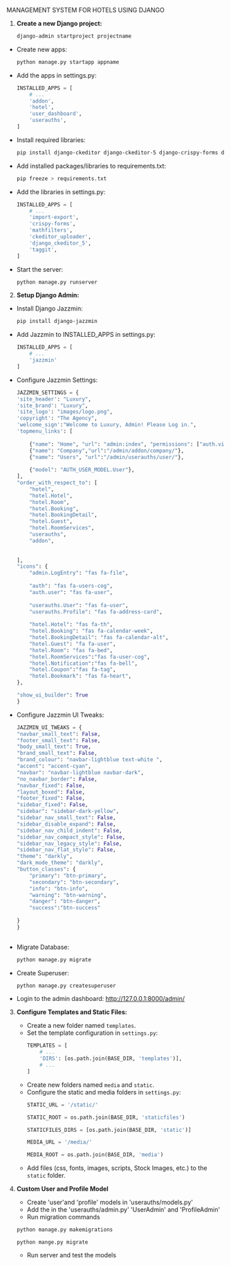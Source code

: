 MANAGEMENT SYSTEM FOR HOTELS USING DJANGO 

1. **Create a new Django project:**
    ```bash
    django-admin startproject projectname
    ```

  * Create new apps: 
    ```bash
    python manage.py startapp appname
    ```

  * Add the apps in settings.py:
    ```python
    INSTALLED_APPS = [
        # ...
        'addon',
        'hotel',
        'user_dashboard',
        'userauths',
    ]
    ```

  * Install required libraries:
    ```bash
    pip install django-ckeditor django-ckeditor-5 django-crispy-forms django-import-export django-mathfilters django-taggit pillow shortuuid
    ```

  * Add installed packages/libraries to requirements.txt:
    ```bash
    pip freeze > requirements.txt
    ```

  * Add the libraries in settings.py:
    ```python
    INSTALLED_APPS = [
        # ...
        'import-export',
        'crispy-forms',
        'mathfilters',
        'ckeditor_uploader',
        'django_ckeditor_5',
        'taggit',
    ]
    ```

  * Start the server:
    ```bash
    python manage.py runserver
    ```

2. **Setup Django Admin:**
  * Install Django Jazzmin:
    ```bash
    pip install django-jazzmin
    ```

  * Add Jazzmin to INSTALLED_APPS in settings.py:
    ```python
    INSTALLED_APPS = [
        # ...
        'jazzmin'
    ]
    ```

  * Configure Jazzmin Settings:
    ```python
    JAZZMIN_SETTINGS = {
    'site_header': "Luxury",
    'site_brand': "Luxury",
    'site_logo': "images/logo.png",
    'copyright': "The Agency",
    'welcome_sign':"Welcome to Luxury, Admin! Please Log in.",
    'topmenu_links': [
        
        {"name": "Home", "url": "admin:index", "permissions": ["auth.view_user"]},
        {"name": "Company","url":"/admin/addon/company/"},
        {"name": "Users", "url":"/admin/userauths/user/"},
        
        {"model": "AUTH_USER_MODEL.User"},
    ],
    "order_with_respect_to": [
        "hotel",
        "hotel.Hotel",
        "hotel.Room",
        "hotel.Booking",
        "hotel.BookingDetail",
        "hotel.Guest",
        "hotel.RoomServices",
        "userauths",
        "addon",
        
        
    ],
    "icons": {
        "admin.LogEntry": "fas fa-file",
        
        "auth": "fas fa-users-cog",
        "auth.user": "fas fa-user",
        
        "userauths.User": "fas fa-user",
        "userauths.Profile": "fas fa-address-card",
        
        "hotel.Hotel": "fas fa-th",
        "hotel.Booking": "fas fa-calendar-week",
        "hotel.BookingDetail": "fas fa-calendar-alt",
        "hotel.Guest": "fa fa-user",
        "hotel.Room": "fas fa-bed",
        "hotel.RoomServices":"fas fa-user-cog",
        "hotel.Notification":"fas fa-bell",
        "hotel.Coupon":"fas fa-tag",
        "hotel.Bookmark": "fas fa-heart",
    },
    
    "show_ui_builder": True
    }

  * Configure Jazzmin UI Tweaks:
    ```python
    JAZZMIN_UI_TWEAKS = {
    "navbar_small_text": False,
    "footer_small_text": False,
    "body_small_text": True,
    "brand_small_text": False,
    "brand_colour": "navbar-lightblue text-white ",
    "accent": "accent-cyan",
    "navbar": "navbar-lightblue navbar-dark",
    "no_navbar_border": False,
    "navbar_fixed": False,
    "layout_boxed": False,
    "footer_fixed": False,
    "sidebar_fixed": False,
    "sidebar": "sidebar-dark-yellow",
    "sidebar_nav_small_text": False,
    "sidebar_disable_expand": False,
    "sidebar_nav_child_indent": False,
    "sidebar_nav_compact_style": False,
    "sidebar_nav_legacy_style": False,
    "sidebar_nav_flat_style": False,
    "theme": "darkly",
    "dark_mode_theme": "darkly",
    "button_classes": {
        "primary": "btn-primary",
        "secondary": "btn-secondary",
        "info": "btn-info",
        "warning": "btn-warning",
        "danger": "btn-danger",
        "success":"btn-success"
             
    }
    }
        

  * Migrate Database:
    ```bash
    python manage.py migrate
    ```

  * Create Superuser:
    ```bash
    python manage.py createsuperuser
    ```

  * Login to the admin dashboard: http://127.0.0.1:8000/admin/


3. **Configure Templates and Static Files:**
    * Create a new folder named `templates`.
    * Set the template configuration in `settings.py`:
        ```python
        TEMPLATES = [
            # ... 
            'DIRS': [os.path.join(BASE_DIR, 'templates')],
            # ...
        ]
        ```
    * Create new folders named `media` and `static`.
    * Configure the static and media folders in `settings.py`:
        ```python
        STATIC_URL = '/static/'

        STATIC_ROOT = os.path.join(BASE_DIR, 'staticfiles')

        STATICFILES_DIRS = [os.path.join(BASE_DIR, 'static')]

        MEDIA_URL = '/media/'

        MEDIA_ROOT = os.path.join(BASE_DIR, 'media')
        ```
    * Add files (css, fonts, images, scripts, Stock Images, etc.) to the `static` folder.


4. **Custom User and Profile Model**
    * Create 'user'and 'profile' models in 'userauths/models.py'
    * Add the in the 'userauths/admin.py' 'UserAdmin' and 'ProfileAdmin'
    * Run migration commands
    ```bash
    python manage.py makemigrations
    ```
    ```
    python mange.py migrate
    ```
    * Run server and test the models
